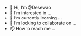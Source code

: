 - 👋 Hi, I’m @Desewao
- 👀 I’m interested in ...
- 🌱 I’m currently learning ...
- 💞️ I’m looking to collaborate on ...
- 📫 How to reach me ...

<!---
Desewao/Desewao is a ✨ special ✨ repository because its `README.md` (this file) appears on your GitHub profile.
You can click the Preview link to take a look at your changes.
--->
